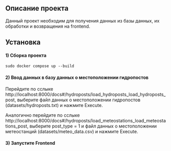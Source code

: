 
## Описание проекта
Данный проект необходим для получения данных из базы данных, их обработки и возвращения на frontend.

## Установка
#### 1) Сборка проекта
`sudo docker compose up --build`

#### 2) Ввод данных в базу данных о местоположении гидропостов
Перейдите по сслыке http://localhost:8000/docs#/hydroposts/load_hydroposts_load_hydroposts_post, выберите файл данных о местоположении гидропостов (datasets/hydroposts.txt) и нажмите Execute.

Аналогично перейдите по сслыке http://localhost:8000/docs#/hydroposts/load_meteostations_load_meteostations_post, выберите post_type = 1 и файл данных о местоположении метеостанций (datasets/meteo_data.csv) и нажмите Execute.

#### 3) Запустите Frontend
